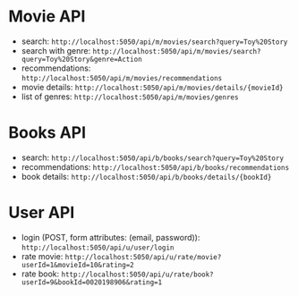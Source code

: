 # Movie API
- search: `http://localhost:5050/api/m/movies/search?query=Toy%20Story`
- search with genre: `http://localhost:5050/api/m/movies/search?query=Toy%20Story&genre=Action`
- recommendations: `http://localhost:5050/api/m/movies/recommendations`
- movie details: `http://localhost:5050/api/m/movies/details/{movieId}`
- list of genres: `http://localhost:5050/api/m/movies/genres`

# Books API
- search: `http://localhost:5050/api/b/books/search?query=Toy%20Story`
- recommendations: `http://localhost:5050/api/b/books/recommendations`
- book details: `http://localhost:5050/api/b/books/details/{bookId}`

# User API
- login (POST, form attributes: (email, password)): `http://localhost:5050/api/u/user/login`
- rate movie: `http://localhost:5050/api/u/rate/movie?userId=1&movieId=10&rating=2`
- rate book: `http://localhost:5050/api/u/rate/book?userId=9&bookId=0020198906&rating=1`